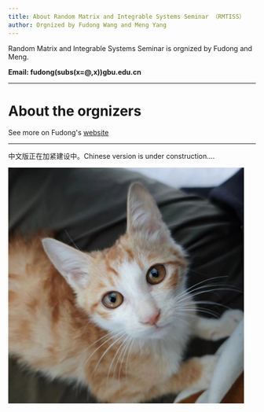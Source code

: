 ```yaml
---
title: About Random Matrix and Integrable Systems Seminar （RMTISS）
author: Orgnized by Fudong Wang and Meng Yang 
---
```


Random Matrix and Integrable Systems Seminar is orgnized by Fudong and Meng.

**Email: fudong(subs(x=@,x))gbu.edu.cn**

---
# About the orgnizers

See more on Fudong's [website](https://fudongone.github.io)

---
中文版正在加紧建设中。Chinese version is under construction....

[<img src="https://raw.githubusercontent.com/Breathergas/Breathergas.github.io/main/images/catFourier.jpg" style="max-width:55%;min-width:480px;float:center;" alt="cat" />](https://fudongone.github.io)

